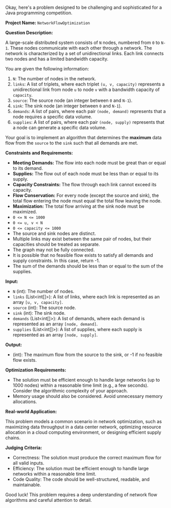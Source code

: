 Okay, here's a problem designed to be challenging and sophisticated for a Java programming competition.

**Project Name:** `NetworkFlowOptimization`

**Question Description:**

A large-scale distributed system consists of `N` nodes, numbered from `0` to `N-1`. These nodes communicate with each other through a network. The network is characterized by a set of unidirectional links. Each link connects two nodes and has a limited bandwidth capacity.

You are given the following information:

1.  `N`: The number of nodes in the network.
2.  `links`: A list of triplets, where each triplet `(u, v, capacity)` represents a unidirectional link from node `u` to node `v` with a bandwidth capacity of `capacity`.
3.  `source`: The source node (an integer between `0` and `N-1`).
4.  `sink`: The sink node (an integer between `0` and `N-1`).
5.  `demands`: A list of pairs, where each pair `(node, demand)` represents that a node requires a specific data volume.
6.  `supplies`: A list of pairs, where each pair `(node, supply)` represents that a node can generate a specific data volume.

Your goal is to implement an algorithm that determines the **maximum** data flow from the `source` to the `sink` such that all demands are met.

**Constraints and Requirements:**

*   **Meeting Demands:** The flow into each node must be great than or equal to its demand.
*   **Supplies:** The flow out of each node must be less than or equal to its supply.
*   **Capacity Constraints:** The flow through each link cannot exceed its capacity.
*   **Flow Conservation:** For every node (except the source and sink), the total flow entering the node must equal the total flow leaving the node.
*   **Maximization:** The total flow arriving at the sink node must be maximized.
*   `0 <= N <= 1000`
*   `0 <= u, v < N`
*   `0 <= capacity <= 1000`
*   The source and sink nodes are distinct.
*   Multiple links may exist between the same pair of nodes, but their capacities should be treated as separate.
*   The graph may not be fully connected.
*   It is possible that no feasible flow exists to satisfy all demands and supply constraints. In this case, return -1.
*   The sum of the demands should be less than or equal to the sum of the supplies.

**Input:**

*   `N` (int): The number of nodes.
*   `links` (List\<int[]>): A list of links, where each link is represented as an array `[u, v, capacity]`.
*   `source` (int): The source node.
*   `sink` (int): The sink node.
*   `demands` (List\<int[]>): A list of demands, where each demand is represented as an array `[node, demand]`.
*   `supplies` (List\<int[]>): A list of supplies, where each supply is represented as an array `[node, supply]`.

**Output:**

*   (int): The maximum flow from the source to the sink, or -1 if no feasible flow exists.

**Optimization Requirements:**

*   The solution must be efficient enough to handle large networks (up to 1000 nodes) within a reasonable time limit (e.g., a few seconds).  Consider the algorithmic complexity of your approach.
*   Memory usage should also be considered. Avoid unnecessary memory allocations.

**Real-world Application:**

This problem models a common scenario in network optimization, such as maximizing data throughput in a data center network, optimizing resource allocation in a cloud computing environment, or designing efficient supply chains.

**Judging Criteria:**

*   Correctness: The solution must produce the correct maximum flow for all valid inputs.
*   Efficiency: The solution must be efficient enough to handle large networks within a reasonable time limit.
*   Code Quality: The code should be well-structured, readable, and maintainable.

Good luck! This problem requires a deep understanding of network flow algorithms and careful attention to detail.
